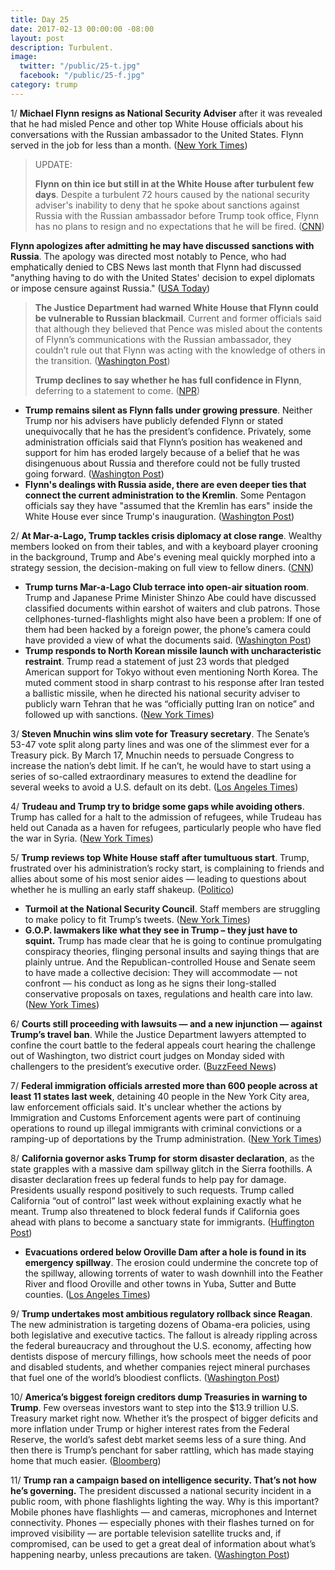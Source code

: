 ```yaml
---
title: Day 25
date: 2017-02-13 00:00:00 -08:00
layout: post
description: Turbulent.
image:
  twitter: "/public/25-t.jpg"
  facebook: "/public/25-f.jpg"
category: trump
---
```


1/ **Michael Flynn resigns as National Security Adviser** after it was revealed that he had misled  Pence and other top White House officials about his conversations with the Russian ambassador to the United States. Flynn served in the job for less than a month. ([New York Times](https://www.nytimes.com/2017/02/13/us/politics/donald-trump-national-security-adviser-michael-flynn.html)) 

> UPDATE: 
>
> **Flynn on thin ice but still in at the White House after turbulent few days**. Despite a turbulent 72 hours caused by the national security adviser's inability to deny that he spoke about sanctions against Russia with the Russian ambassador before Trump took office, Flynn has no plans to resign and no expectations that he will be fired. ([CNN](http://www.cnn.com/2017/02/13/politics/michael-flynn-donald-trump-white-house/))
> 
**Flynn apologizes after admitting he may have discussed sanctions with Russia**. The apology was directed most notably to Pence, who had emphatically denied to CBS News last month that Flynn had discussed "anything having to do with the United States' decision to expel diplomats or impose censure against Russia." ([USA Today](http://www.usatoday.com/story/news/politics/2017/02/13/flynn-apologizes-after-admitting-he-may-have-discussed-sanctions-russia/97852248/))
>
> **The Justice Department had warned White House that Flynn could be vulnerable to Russian blackmail**. Current and former officials said that although they believed that Pence was misled about the contents of Flynn’s communications with the Russian ambassador, they couldn’t rule out that Flynn was acting with the knowledge of others in the transition. ([Washington Post](https://www.washingtonpost.com/world/national-security/justice-department-warned-white-house-that-flynn-could-be-vulnerable-to-russian-blackmail-officials-say/2017/02/13/fc5dab88-f228-11e6-8d72-263470bf0401_story.html))
>
> **Trump declines to say whether he has full confidence in Flynn**, deferring to a statement to come. ([NPR](http://www.npr.org/2017/02/13/515049707/conway-national-security-adviser-flynn-has-trumps-full-confidence))

* **Trump remains silent as Flynn falls under growing pressure**. Neither Trump nor his advisers have publicly defended Flynn or stated unequivocally that he has the president’s confidence. Privately, some administration officials said that Flynn’s position has weakened and support for him has eroded largely because of a belief that he was disingenuous about Russia and therefore could not be fully trusted going forward. ([Washington Post](https://www.washingtonpost.com/politics/as-flynn-falls-under-growing-pressure-over-russia-contacts-trump-remains-silent/2017/02/12/2b58f31e-f15e-11e6-b9c9-e83fce42fb61_story.html))
* **Flynn's dealings with Russia aside, there are even deeper ties that connect the current administration to the Kremlin**. Some Pentagon officials say they have "assumed that the Kremlin has ears" inside the White House ever since Trump's inauguration. ([Washington Post](https://www.washingtonpost.com/news/worldviews/wp/2017/02/13/beyond-flynn-other-ties-bind-the-white-house-to-the-kremlin/))

2/ **At Mar-a-Lago, Trump tackles crisis diplomacy at close range**. Wealthy members looked on from their tables, and with a keyboard player crooning in the background, Trump and Abe's evening meal quickly morphed into a strategy session, the decision-making on full view to fellow diners. ([CNN](http://www.cnn.com/2017/02/12/politics/trump-shinzo-abe-mar-a-lago-north-korea/index.html))

* **Trump turns Mar-a-Lago Club terrace into open-air situation room**. Trump and Japanese Prime Minister Shinzo Abe could have discussed classified documents within earshot of waiters and club patrons. Those cellphones-turned-flashlights might also have been a problem: If one of them had been hacked by a foreign power, the phone’s camera could have provided a view of what the documents said. ([Washington Post](https://www.washingtonpost.com/politics/trump-turns-mar-a-lago-club-terrace-into-open-air-situation-room/2017/02/13/c5525096-f20d-11e6-a9b0-ecee7ce475fc_story.html))
* **Trump responds to North Korean missile launch with uncharacteristic restraint**. Trump read a statement of just 23 words that pledged American support for Tokyo without even mentioning North Korea. The muted comment stood in sharp contrast to his response after Iran tested a ballistic missile, when he directed his national security adviser to publicly warn Tehran that he was “officially putting Iran on notice” and followed up with sanctions. ([New York Times](https://www.nytimes.com/2017/02/12/us/politics/donald-trump-north-korea-missile.html))

3/ **Steven Mnuchin wins slim vote for Treasury secretary**. The Senate’s 53-47 vote split along party lines and was one of the slimmest ever for a Treasury pick. By March 17, Mnuchin needs to persuade Congress to increase the nation’s debt limit. If he can’t, he would have to start using a series of so-called extraordinary measures to extend the deadline for several weeks to avoid a U.S. default on its debt. ([Los Angeles Times](http://www.latimes.com/business/la-fi-mnuchin-treasury-senate-20170213-story.html))

4/ **Trudeau and Trump try to bridge some gaps while avoiding others**. Trump has called for a halt to the admission of refugees, while Trudeau has held out Canada as a haven for refugees, particularly people who have fled the war in Syria. ([New York Times](https://www.nytimes.com/2017/02/13/world/canada/justin-trudeau-donald-trump.html))

5/ **Trump reviews top White House staff after tumultuous start**. Trump, frustrated over his administration’s rocky start, is complaining to friends and allies about some of his most senior aides — leading to questions about whether he is mulling an early staff shakeup. ([Politico](http://www.politico.com/story/2017/02/trump-white-house-staff-234949))

* **Turmoil at the National Security Council**. Staff members are struggling to make policy to fit Trump’s tweets. ([New York Times](https://www.nytimes.com/2017/02/12/us/politics/national-security-council-turmoil.html))
* **G.O.P. lawmakers like what they see in Trump – they just have to squint.** Trump has made clear that he is going to continue promulgating conspiracy theories, flinging personal insults and saying things that are plainly untrue. And the Republican-controlled House and Senate seem to have made a collective decision: They will accommodate — not confront — his conduct as long as he signs their long-stalled conservative proposals on taxes, regulations and health care into law. ([New York Times](https://www.nytimes.com/2017/02/12/us/politics/trump-gop-lawmakers.html))

6/ **Courts still proceeding with lawsuits — and a new injunction — against Trump’s travel ban**. While the Justice Department lawyers attempted to confine the court battle to the federal appeals court hearing the challenge out of Washington, two district court judges on Monday sided with challengers to the president’s executive order. ([BuzzFeed News](https://www.buzzfeed.com/chrisgeidner/justice-department-appears-to-rule-out-seeking-immediate-sup))

7/ **Federal immigration officials arrested more than 600 people across at least 11 states last week**, detaining 40 people in the New York City area, law enforcement officials said. It's unclear whether the actions by Immigration and Customs Enforcement agents were part of continuing operations to round up illegal immigrants with criminal convictions or a ramping-up of deportations by the Trump administration. ([New York Times](https://www.nytimes.com/2017/02/12/nyregion/immigration-arrests-sanctuary-city.html))

8/ **California governor asks Trump for storm disaster declaration**, as the state grapples with a massive dam spillway glitch in the Sierra foothills. A disaster declaration frees up federal funds to help pay for damage. Presidents usually respond positively to such requests. Trump called California “out of control” last week without explaining exactly what he meant. Trump also threatened to block federal funds if California goes ahead with plans to become a sanctuary state for immigrants. ([Huffington Post](http://www.huffingtonpost.com/entry/brown-trump-california-disaster_us_589ea87de4b094a129eb64f0))

* **Evacuations ordered below Oroville Dam after a hole is found in its emergency spillway**. The erosion could undermine the concrete top of the spillway, allowing torrents of water to wash downhill into the Feather River and flood Oroville and other towns in Yuba, Sutter and Butte counties. ([Los Angeles Times](http://www.latimes.com/local/lanow/la-me-ln-oroville-update-20170212-story.html))

9/ **Trump undertakes most ambitious regulatory rollback since Reagan**. The new administration is targeting dozens of Obama-era policies, using both legislative and executive tactics. The fallout is already rippling across the federal ­bureaucracy and throughout the U.S. economy, affecting how dentists dispose of mercury fillings, how schools meet the needs of poor and disabled students, and whether companies reject mineral purchases that fuel one of the world’s bloodiest conflicts. ([Washington Post](https://www.washingtonpost.com/politics/trump-undertakes-most-ambitious-regulatory-rollback-since-reagan/2017/02/12/0337b1f0-efb4-11e6-9662-6eedf1627882_story.html))

10/ **America’s biggest foreign creditors dump Treasuries in warning to Trump**. Few overseas investors want to step into the $13.9 trillion U.S. Treasury market right now. Whether it’s the prospect of bigger deficits and more inflation under Trump or higher interest rates from the Federal Reserve, the world’s safest debt market seems less of a sure thing. And then there is Trump’s penchant for saber rattling, which has made staying home that much easier. ([Bloomberg](https://www.bloomberg.com/news/articles/2017-02-12/america-s-biggest-creditors-dump-treasuries-in-warning-to-trump))

11/ **Trump ran a campaign based on intelligence security. That’s not how he’s governing.** The president discussed a national security incident in a public room, with phone flashlights lighting the way. Why is this important? Mobile phones have flashlights — and cameras, microphones and Internet connectivity. Phones — especially phones with their flashes turned on for improved visibility — are portable television satellite trucks and, if compromised, can be used to get a great deal of information about what’s happening nearby, unless precautions are taken. ([Washington Post](https://www.washingtonpost.com/news/politics/wp/2017/02/13/trump-ran-a-campaign-based-on-intelligence-security-thats-not-how-hes-governing/))